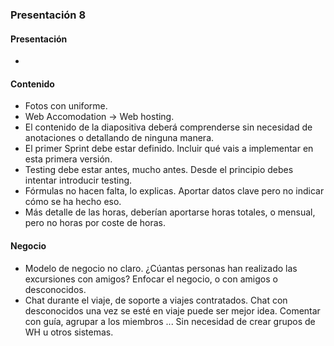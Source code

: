 ### Presentación 8

#### Presentación
* 

#### Contenido
* Fotos con uniforme.
* Web Accomodation -> Web hosting.
* El contenido de la diapositiva deberá comprenderse sin necesidad de anotaciones o detallando de ninguna manera.
* El primer Sprint debe estar definido. Incluir qué vais a implementar en esta primera versión.
* Testing debe estar antes, mucho antes. Desde el principio debes intentar introducir testing.
* Fórmulas no hacen falta, lo explicas. Aportar datos clave pero no indicar cómo se ha hecho eso.
* Más detalle de las horas, deberían aportarse horas totales, o mensual, pero no horas por coste de horas.

#### Negocio
* Modelo de negocio no claro. ¿Cúantas personas han realizado las excursiones con amigos? Enfocar el negocio, o con amigos o desconocidos.
* Chat durante el viaje, de soporte a viajes contratados. Chat con desconocidos una vez se esté en viaje puede ser mejor idea. Comentar con guía, agrupar a los miembros ... Sin necesidad de crear grupos de WH u otros sistemas. 
